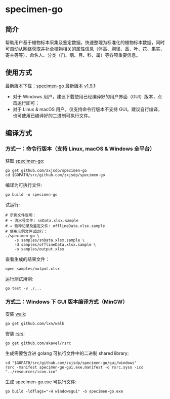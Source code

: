 # specimen-go

## 简介

帮助用户基于植物标本采集及鉴定数据，快速整理为标准化的植物标本数据，同时可自动从网络获取并补全植物相关的属性信息（体高、胸径、茎、叶、花、果实、寄主等等）、命名人、分类（门、纲、目、科、属）等各项重要信息。

## 使用方式

最新版本下载：[specimen-go 最新版本 v1.9.1](https://github.com/zxjsdp/specimen-go/releases):

- 对于 Windows 用户，建议下载使用已经编译好的用户界面（GUI）版本，点击运行即可；
- 对于 Linux & macOS 用户，仅支持命令行版本不支持 GUI。建议自行编译，也可使用已编译好的二进制可执行文件。


## 编译方式

### 方式一：命令行版本（支持 Linux, macOS & Windows 全平台）

获取 [specimen-go](https://github.com/zxjsdp/specimen-go):

    go get github.com/zxjsdp/specimen-go
    cd $GOPATH/src/github.com/zxjsdp/specimen-go

编译为可执行文件:

    go build -o specimen-go

试运行:

    # 示例文件说明：
    # → 流水号文件: snData.xlsx.sample
    # → 物种记录及鉴定文件: offlineData.xlsx.sample
    # 使用示例文件试运行：
    ./specimen-go \
        -s samples/snData.xlsx.sample \
        -d samples/offlineData.xlsx.sample \
        -o samples/output.xlsx

查看生成的结果文件：

    open samples/output.xlsx

运行测试用例:

    go test -v ./...


### 方式二：Windows 下 GUI 版本编译方式（MinGW）

安装 [walk](https://github.com/lxn/walk):

    go get github.com/lxn/walk
    
安装 [rsrs](https://github.com/akavel/rsrc):

    go get github.com/akavel/rsrc

生成需要包含进 golang 可执行文件中的二进制 shared library:

    cd "$GOPATH/src/github.com/zxjsdp/specimen-go/gui/windows"
    rsrc -manifest specimen-go-gui.exe.manifest -o rsrc.syso -ico "../resources/icon.ico"

生成 specimen-go.exe 可执行文件:

    go build -ldflags="-H windowsgui" -o specimen-go.exe
   

